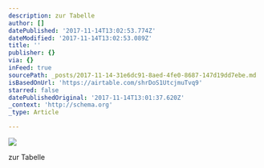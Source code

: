 ```yaml
---
description: zur Tabelle
author: []
datePublished: '2017-11-14T13:02:53.774Z'
dateModified: '2017-11-14T13:02:53.089Z'
title: ''
publisher: {}
via: {}
inFeed: true
sourcePath: _posts/2017-11-14-31e6dc91-8aed-4fe0-8687-147d19dd7ebe.md
isBasedOnUrl: 'https://airtable.com/shrDoS1UtcjmuTvq9'
starred: false
datePublishedOriginal: '2017-11-14T13:01:37.620Z'
_context: 'http://schema.org'
_type: Article

---
```

![](https://imgflo.herokuapp.com/graph/2b2431f8e7ba7b0/262b1031d1135236025b94600c83d362/croprotate.jpg?cropheight=650&cropwidth=944&degrees=0&input=https%3A%2F%2Fthe-grid-user-content.s3-us-west-2.amazonaws.com%2Ff3503d33-f959-4f5b-a193-64398b446da9.jpg&x=16&y=0)

zur Tabelle